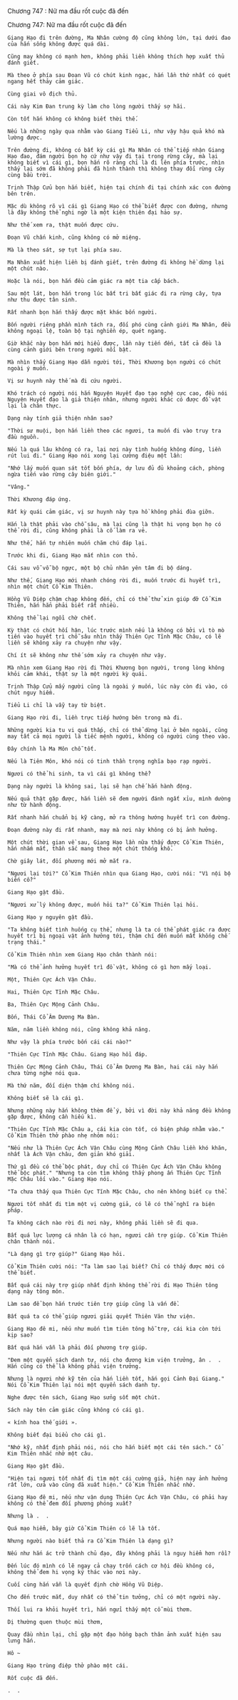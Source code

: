 




Chương 747 : Nữ ma đầu rốt cuộc đã đến


Chương 747: Nữ ma đầu rốt cuộc đã đến

	Giang Hạo đi trên đường, Ma Nhân cường độ cũng không lớn, tại dưới đao của hắn sống không được quá dài.

	Cũng may không có mạnh hơn, không phải liền không thích hợp xuất thủ đánh giết.

	Mà theo ở phía sau Đoạn Vũ có chút kinh ngạc, hắn lần thứ nhất có quét ngang hết thảy cảm giác.

	Cùng giai vô địch thủ.

	Cái này Kim Đan trung kỳ làm cho lòng người thấy sợ hãi.

	Còn tốt hắn không có không biết thời thế.

	Nếu là những ngày qua nhằm vào Giang Tiểu Li, như vậy hậu quả khó mà lường được.

	Trên đường đi, không có bất kỳ cái gì Ma Nhân có thể tiếp nhận Giang Hạo đao, đám người bọn họ cứ như vậy đi tại trong rừng cây, mà lại không biết vì cái gì, bọn hắn rõ ràng chỉ là đi lên phía trước, nhìn thấy lại sớm đã không phải đã hình thành thì không thay đổi rừng cây cùng bầu trời.

	Trịnh Thập Cửu bọn hắn biết, hiện tại chính đi tại chính xác con đường bên trên.

	Mặc dù không rõ vì cái gì Giang Hạo có thể biết được con đường, nhưng là đây không thể nghi ngờ là một kiện thiên đại hảo sự.

	Như thế xem ra, thật muốn được cứu.

	Đoạn Vũ chấn kinh, cũng không có mở miệng.

	Mà là theo sát, sợ tụt lại phía sau.

	Ma Nhân xuất hiện liền bị đánh giết, trên đường đi không hề dừng lại một chút nào.

	Hoặc là nói, bọn hắn đều cảm giác ra một tia cấp bách.

	Sau một lát, bọn hắn trong lúc bất tri bất giác đi ra rừng cây, tựa như thu được tân sinh.

	Rất nhanh bọn hắn thấy được mặt khác bốn người.

	Bốn người riêng phần mình tách ra, đối phó cùng cảnh giới Ma Nhân, đều không ngoại lệ, toàn bộ tại nghiền ép, quét ngang.

	Giờ khắc này bọn hắn mới hiểu được, lần này tiến đến, tất cả đều là cùng cảnh giới bên trong người nổi bật.

	Mà nhìn thấy Giang Hạo dẫn người tới, Thời Khương bọn người có chút ngoài ý muốn.

	Vị sư huynh này thế mà đi cứu người.

	Khó trách có người nói hắn Nguyện Huyết đạo tạo nghệ cực cao, đều nói Nguyện Huyết đạo là giả thiện nhân, nhưng người khác có được đồ vật lại là chân thực.

	Dạng này tính giả thiện nhân sao?

	"Thời sư muội, bọn hắn liền theo các ngươi, ta muốn đi vào truy tra đầu nguồn.

	Nếu là quá lâu không có ra, lại nơi này tình huống không đúng, liền rút lui đi." Giang Hạo nói xong lại cường điệu một lần:

	"Nhớ lấy muốn quan sát tốt bốn phía, dự lưu đủ đủ khoảng cách, phòng ngừa tiến vào rừng cây biên giới."

	"Vâng."

	Thời Khương đáp ứng.

	Rất kỳ quái cảm giác, vị sư huynh này tựa hồ không phải đùa giỡn.

	Hắn là thật phải vào chỗ sâu, mà lại cũng là thật hi vọng bọn họ có thể rời đi, cũng không phải là cố làm ra vẻ.

	Như thế, hắn tự nhiên muốn chăm chú đáp lại.

	Trước khi đi, Giang Hạo mắt nhìn con thỏ.

	Cái sau vỗ vỗ bộ ngực, một bộ chủ nhân yên tâm đi bộ dáng.

	Như thế, Giang Hạo mới nhanh chóng rời đi, muốn trước đi huyết trì, nhìn một chút Cổ Kim Thiên.

	Hồng Vũ Diệp chậm chạp không đến, chỉ có thể thử xin giúp đỡ Cổ Kim Thiên, hắn hẳn phải biết rất nhiều.

	Không thể lại ngồi chờ chết.

	Kỳ thật có chút hối hận, lúc trước mình nếu là không có bởi vì tò mò tiến vào huyết trì chỗ sâu nhìn thấy Thiên Cực Tĩnh Mặc Châu, có lẽ liền sẽ không xảy ra chuyện như vậy.

	Chí ít sẽ không như thế sớm xảy ra chuyện như vậy.

	Mà nhìn xem Giang Hạo rời đi Thời Khương bọn người, trong lòng không khỏi cảm khái, thật sự là một người kỳ quái.

	Trịnh Thập Cửu mấy người cũng là ngoài ý muốn, lúc này còn đi vào, có chút nguy hiểm.

	Tiểu Li chỉ là vẫy tay từ biệt.

	Giang Hạo rời đi, liền trực tiếp hướng bên trong mà đi.

	Những người kia tu vi quá thấp, chỉ có thể dừng lại ở bên ngoài, cũng may tất cả mọi người là tiếc mệnh người, không có người cùng theo vào.

	Đây chính là Ma Môn chỗ tốt.

	Nếu là Tiên Môn, khó nói có tinh thần trọng nghĩa bạo rạp người.

	Ngươi có thể hi sinh, ta vì cái gì không thể?

	Dạng này người là không sai, lại sẽ hạn chế hắn hành động.

	Nếu quả thật gặp được, hắn liền sẽ đem người đánh ngất xỉu, mình dường như từ hành động.

	Rất nhanh hắn chuẩn bị kỹ càng, mở ra thông hướng huyết trì con đường.

	Đoạn đường này đi rất nhanh, may mà nơi này không có bị ảnh hưởng.

	Một chút thời gian về sau, Giang Hạo lần nữa thấy được Cổ Kim Thiên, hắn nhắm mắt, thần sắc mang theo một chút thống khổ.

	Chờ giây lát, đối phương mới mở mắt ra.

	"Ngươi lại tới?" Cổ Kim Thiên nhìn qua Giang Hạo, cười nói: "Vì nội bộ biến cố?"

	Giang Hạo gật đầu.

	"Ngươi xử lý không được, muốn hỏi ta?" Cổ Kim Thiên lại hỏi.

	Giang Hạo y nguyên gật đầu.

	"Ta không biết tình huống cụ thể, nhưng là ta có thể phát giác ra được huyết trì bị ngoại vật ảnh hưởng tới, thậm chí đến muốn mất khống chế trạng thái."

	Cổ Kim Thiên nhìn xem Giang Hạo chân thành nói:

	"Mà có thể ảnh hưởng huyết trì đồ vật, không có gì hơn mấy loại.

	Một, Thiên Cực Ách Vận Châu.

	Hai, Thiên Cực Tĩnh Mặc Châu.

	Ba, Thiên Cực Mộng Cảnh Châu.

	Bốn, Thái Cổ Âm Dương Ma Bàn.

	Năm, năm liền không nói, cũng không khả năng.

	Như vậy là phía trước bốn cái cái nào?"

	"Thiên Cực Tĩnh Mặc Châu. Giang Hạo hồi đáp.

	Thiên Cực Mộng Cảnh Châu, Thái Cổ Âm Dương Ma Bàn, hai cái này hắn chưa từng nghe nói qua.

	Mà thứ năm, đối diện thậm chí không nói.

	Không biết sẽ là cái gì.

	Nhưng những này hắn không thèm để ý, bởi vì đời này khả năng đều không gặp được, không cần hiếu kì.

	"Thiên Cực Tĩnh Mặc Châu a, cái kia còn tốt, có biện pháp nhằm vào." Cổ Kim Thiên thở phào nhẹ nhỏm nói:

	"Nếu như là Thiên Cực Ách Vận Châu cùng Mộng Cảnh Châu liền khó khăn, nhất là Ách Vận châu, đơn giản khó giải.

	Thứ gì đều có thể bộc phát, duy chỉ có Thiên Cực Ách Vận Châu không thể bộc phát." "Nhưng ta còn tìm không thấy phong ấn Thiên Cực Tĩnh Mặc Châu lối vào." Giang Hạo nói.

	"Ta chưa thấy qua Thiên Cực Tĩnh Mặc Châu, cho nên không biết cụ thể.

	Ngươi tốt nhất đi tìm một vị cường giả, có lẽ có thể nghĩ ra biện pháp.

	Ta không cách nào rời đi nơi này, không phải liền sẽ đi qua.

	Bất quá lực lượng cá nhân là có hạn, ngươi cần trợ giúp. Cổ Kim Thiên chân thành nói.

	"Là dạng gì trợ giúp?" Giang Hạo hỏi.

	Cổ Kim Thiên cười nói: "Ta làm sao lại biết? Chỉ có thấy được mới có thể biết.

	Bất quá cái này trợ giúp nhất định không thể rời đi Hạo Thiên tông dạng này tông môn.

	Làm sao để bọn hắn trước tiên trợ giúp cũng là vấn đề.

	Bất quá ta có thể giúp ngươi giải quyết Thiên Văn thư viện.

	Giang Hạo đê mi, nếu như muốn tìm tiên tông hỗ trợ, cái kia còn tới kịp sao?

	Bất quá hắn vẫn là phải đối phương trợ giúp.

	"Đem một quyển sách danh tự, nói cho đương kim viện trưởng, ân .  . Hắn cũng có thể là không phải viện trưởng.

	Nhưng là ngươi nhớ kỹ tên của hắn liền tốt, hắn gọi Cảnh Đại Giang." Nói Cổ Kim Thiên lại nói một quyển sách danh tự.

	Nghe được tên sách, Giang Hạo sửng sốt một chút.

	Sách này tên cảm giác cũng không có cái gì.

	« kính hoa thế giới ».

	Không biết đại biểu cho cái gì.

	"Nhớ kỹ, nhất định phải nói, nói cho hắn biết một cái tên sách." Cổ Kim Thiên nhắc nhở một câu.

	Giang Hạo gật đầu.

	"Hiện tại ngươi tốt nhất đi tìm một cái cường giả, hiện nay ảnh hưởng rất lớn, cửa vào cũng đã xuất hiện." Cổ Kim Thiên nhắc nhở.

	Giang Hạo đê mi, nếu như vận dụng Thiên Cực Ách Vận Châu, có phải hay không có thể đem đối phương phóng xuất?

	Nhưng là .  .

	Quá mạo hiểm, bây giờ Cổ Kim Thiên có lẽ là tốt.

	Nhưng người nào biết thả ra Cổ Kim Thiên là dạng gì?

	Nếu như hắn ác trở thành chủ đạo, đây không phải là nguy hiểm hơn rồi?

	Đến lúc đó mình có lẽ ngay cả chạy trốn cách cơ hội đều không có, không thể đem hi vọng ký thác vào nơi này.

	Cuối cùng hắn vẫn là quyết định chờ Hồng Vũ Diệp.

	Cho đến trước mắt, duy nhất có thể tin tưởng, chỉ có một người này.

	Thối lui ra khỏi huyết trì, hắn ngửi thấy một cỗ mùi thơm.

	Dị thường quen thuộc mùi thơm,

	Quay đầu nhìn lại, chỉ gặp một đạo hồng bạch thân ảnh xuất hiện sau lưng hắn.

	Hô ~

	Giang Hạo trùng điệp thở phào một cái.

	Rốt cuộc đã đến.

	.  .




